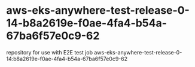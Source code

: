 # aws-eks-anywhere-test-release-0-14-b8a2619e-f0ae-4fa4-b54a-67ba6f57e0c9-62
repository for use with E2E test job aws-eks-anywhere-test-release-0-14:b8a2619e-f0ae-4fa4-b54a-67ba6f57e0c9-62
